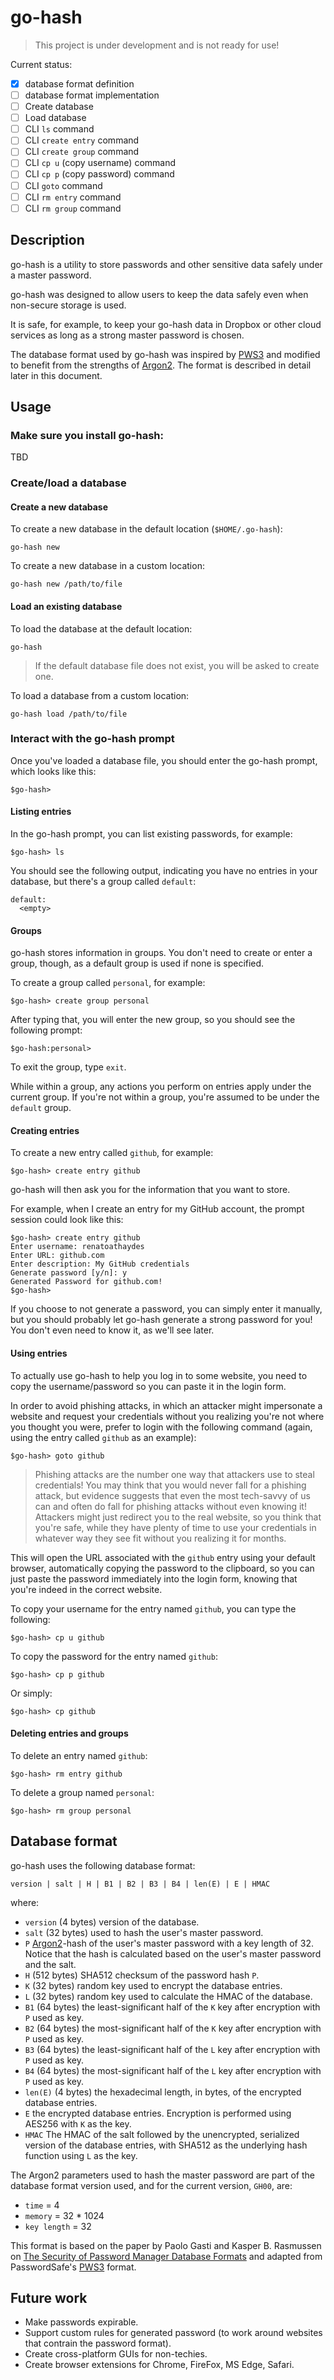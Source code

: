 # go-hash

> This project is under development and is not ready for use!

Current status:

- [x] database format definition
- [ ] database format implementation
- [ ] Create database
- [ ] Load database
- [ ] CLI `ls` command
- [ ] CLI `create entry` command
- [ ] CLI `create group` command
- [ ] CLI `cp u` (copy username) command
- [ ] CLI `cp p` (copy password) command
- [ ] CLI `goto` command
- [ ] CLI `rm entry` command
- [ ] CLI `rm group` command

## Description

go-hash is a utility to store passwords and other sensitive data safely under a master password.

go-hash was designed to allow users to keep the data safely even when non-secure storage is used.

It is safe, for example, to keep your go-hash data in Dropbox or other cloud services as long as a strong master password is chosen.

The database format used by go-hash was inspired by [PWS3](https://metacpan.org/pod/distribution/Crypt-PWSafe3/lib/Crypt/PWSafe3/Databaseformat.pm)
and modified to benefit from the strengths of [Argon2](https://github.com/p-h-c/phc-winner-argon2).
The format is described in detail later in this document.

## Usage

### Make sure you install go-hash:

TBD

### Create/load a database

#### Create a new database

To create a new database in the default location (`$HOME/.go-hash`):

```
go-hash new
```

To create a new database in a custom location:

```
go-hash new /path/to/file
```

#### Load an existing database

To load the database at the default location:

```
go-hash
```

> If the default database file does not exist, you will be asked to create one.

To load a database from a custom location:

```
go-hash load /path/to/file
```

### Interact with the go-hash prompt

Once you've loaded a database file, you should enter the go-hash prompt, which looks like this:

```
$go-hash>
```

#### Listing entries

In the go-hash prompt, you can list existing passwords, for example:

```
$go-hash> ls
```

You should see the following output, indicating you have no entries in your database, but there's a group called `default`:

```
default:
  <empty>
```

#### Groups

go-hash stores information in groups. You don't need to create or enter a group, though, as a default group is used if none is specified.

To create a group called `personal`, for example:

```
$go-hash> create group personal
```

After typing that, you will enter the new group, so you should see the following prompt:

```
$go-hash:personal>
```

To exit the group, type `exit`.

While within a group, any actions you perform on entries apply under the current group. If you're not within a group, you're assumed to be under the `default` group.

#### Creating entries

To create a new entry called `github`, for example:

```
$go-hash> create entry github
```

go-hash will then ask you for the information that you want to store.

For example, when I create an entry for my GitHub account, the prompt session could look like this:

```
$go-hash> create entry github
Enter username: renatoathaydes
Enter URL: github.com
Enter description: My GitHub credentials
Generate password [y/n]: y
Generated Password for github.com!
$go-hash> 
```

If you choose to not generate a password, you can simply enter it manually, but you should probably let go-hash generate a strong password for you! You don't even need to know it, as we'll see later.

#### Using entries

To actually use go-hash to help you log in to some website, you need to copy the username/password so you can paste it in the login form.

In order to avoid phishing attacks, in which an attacker might impersonate a website and request your credentials
without you realizing you're not where you thought you were, prefer to login with the following command 
(again, using the entry called `github` as an example):

```
$go-hash> goto github
```

> Phishing attacks are the number one way that attackers use to steal credentials! You may think that you would never 
fall for a phishing attack, but evidence suggests that even the most tech-savvy of us can and often do fall for phishing
attacks without even knowing it! Attackers might just redirect you to the real website, so you think that you're safe,
while they have plenty of time to use your credentials in whatever way they see fit without you realizing it for months.

This will open the URL associated with the `github` entry using your default browser, automatically copying
the password to the clipboard, so you can just paste the password immediately into the login form, knowing that you're indeed in the correct website.

To copy your username for the entry named `github`, you can type the following:

```
$go-hash> cp u github
```

To copy the password for the entry named `github`:

```
$go-hash> cp p github
```

Or simply:

```
$go-hash> cp github
```

#### Deleting entries and groups

To delete an entry named `github`:

```
$go-hash> rm entry github
```

To delete a group named `personal`:

```
$go-hash> rm group personal
```

## Database format

go-hash uses the following database format:

```
version | salt | H | B1 | B2 | B3 | B4 | len(E) | E | HMAC
```

where:

* `version` (4 bytes) version of the database.
* `salt` (32 bytes) used to hash the user's master password.
* `P` [Argon2](https://github.com/p-h-c/phc-winner-argon2)-hash of the user's master password with a key length    of 32. Notice that the hash is calculated based on the user's master password and the salt.
* `H` (512 bytes) SHA512 checksum of the password hash `P`.
* `K` (32 bytes) random key used to encrypt the database entries.
* `L` (32 bytes) random key used to calculate the HMAC of the database.
* `B1` (64 bytes) the least-significant half of the `K` key after encryption with `P` used as key.
* `B2` (64 bytes) the most-significant half of the `K` key after encryption with `P` used as key.		
* `B3` (64 bytes) the least-significant half of the `L` key after encryption with `P` used as key.
* `B4` (64 bytes) the most-significant half of the `L` key after encryption with `P` used as key.		
* `len(E)` (4 bytes) the hexadecimal length, in bytes, of the encrypted database entries.
* `E` the encrypted database entries. Encryption is performed using AES256 with `K` as the key.
* `HMAC` The HMAC of the salt followed by the unencrypted, serialized version of the database entries,
   with SHA512 as the underlying hash function using `L` as the key.

The Argon2 parameters used to hash the master password are part of the database format version used, and for the current version, `GH00`, are:

* `time` = 4
* `memory` = 32 * 1024
* `key length` = 32

This format is based on the paper by Paolo Gasti and Kasper B. Rasmussen on 
[The Security of Password Manager Database Formats](http://www.6nelweb.com/bio/papers/pwvault-ESORICS12-ext.pdf) and 
adapted from PasswordSafe's
[PWS3](https://metacpan.org/pod/distribution/Crypt-PWSafe3/lib/Crypt/PWSafe3/Databaseformat.pm) format.

## Future work

* Make passwords expirable.
* Support custom rules for generated password (to work around websites that contrain the password format).
* Create cross-platform GUIs for non-techies.
* Create browser extensions for Chrome, FireFox, MS Edge, Safari.
